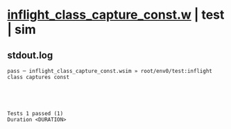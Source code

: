 # [inflight_class_capture_const.w](../../../../../examples/tests/valid/inflight_class_capture_const.w) | test | sim

## stdout.log
```log
pass ─ inflight_class_capture_const.wsim » root/env0/test:inflight class captures const
 




Tests 1 passed (1) 
Duration <DURATION>

```

